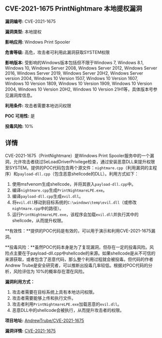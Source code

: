 ## CVE-2021-1675 PrintNightmare 本地提权漏洞

**漏洞编号:** CVE-2021-1675

**漏洞类型:** 本地提权

**影响应用:** Windows Print Spooler

**危害等级:** 高危，攻击者可利用此漏洞获取SYSTEM权限

**影响版本:** 受影响的Windows版本包括但不限于Windows 7, Windows 8.1, Windows 10, Windows Server 2008, Windows Server 2012, Windows Server 2016, Windows Server 2019, Windows Server 20H2, Windows Server version 2004, Windows 10 Version 1507, Windows 10 Version 1607, Windows 10 Version 1809, Windows 10 Version 1909, Windows 10 Version 2004, Windows 10 Version 20H2, Windows 10 Version 21H1等，具体版本号参见漏洞库信息。

**利用条件:** 攻击者需要本地访问权限

**POC 可用性:** 是

**投毒风险:** 10%

## 详情

CVE-2021-1675（PrintNightmare）是Windows Print Spooler服务中的一个漏洞，允许攻击者绕过SeLoadDriverPrivilege检查，通过安装恶意DLL来提升权限至SYSTEM。提供的POC代码包含两个源文件：`nightmare.cpp`（利用漏洞的主程序）和`payload-dll.cpp`（包含恶意shellcode的DLL）。利用方式如下：

1.  使用msfvenom生成shellcode，并将其嵌入`payload-dll.cpp`中。
2.  编译`nightmare.cpp`生成`PrintNightmareLPE.exe`。
3.  编译`payload-dll.cpp`生成`evil.dll`。
4.  将`evil.dll`移动到目标系统的`C:\windows\temp\evil.dll`（或修改`nightmare.cpp`中的路径）。
5.  运行`PrintNightmareLPE.exe`，该程序会加载`evil.dll`并执行其中的shellcode，从而提升权限。

**有效性：**提供的POC代码是有效的，可以用于演示和利用CVE-2021-1675漏洞。

**投毒风险：**虽然POC代码本身是为了复现漏洞，但存在一定的投毒风险。风险点主要在于payload-dll.cpp中shellcode的来源。如果shellcode是从不可信的来源获取，或者包含了恶意代码，那么整个利用过程就会被投毒。但代码的作者Andrew Trube是安全研究者，可以推断出投毒几率较低。根据对POC代码的分析，风险评估为 10%的概率存在潜在风险。

**漏洞利用方式：**
1.  攻击者需要在目标系统上具有本地访问权限。
2.  攻击者需要能够上传和执行文件。
3.  攻击者利用`PrintNightmareLPE.exe`加载恶意的`evil.dll`。
4.  恶意DLL中的shellcode会被执行，从而提升攻击者的权限。

**项目地址:** [AndrewTrube/CVE-2021-1675](https://github.com/AndrewTrube/CVE-2021-1675)

**漏洞详情:** [CVE-2021-1675](https://nvd.nist.gov/vuln/detail/CVE-2021-1675)